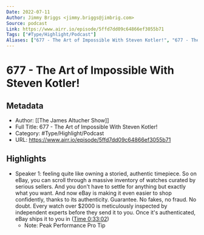 ```yaml
---
Date: 2022-07-11
Author: Jimmy Briggs <jimmy.briggs@jimbrig.com>
Source: podcast
Link: https://www.airr.io/episode/5ffd7dd09c64866ef3055b71
Tags: ["#Type/Highlight/Podcast"]
Aliases: ["677 - The Art of Impossible With Steven Kotler!", "677 - The Art of Impossible With Steven Kotler!"]
---
```

# 677 - The Art of Impossible With Steven Kotler!

## Metadata
- Author: [[The James Altucher Show]]
- Full Title: 677 - The Art of Impossible With Steven Kotler!
- Category: #Type/Highlight/Podcast
- URL: https://www.airr.io/episode/5ffd7dd09c64866ef3055b71

## Highlights
- Speaker 1: feeling quite like owning a storied, authentic timepiece. So on eBay, you can scroll through a massive inventory of watches curated by serious sellers. And you don't have to settle for anything but exactly what you want. And now eBay is making it even easier to shop confidently, thanks to its authenticity. Guarantee. No fakes, no fraud. No doubt. Every watch over $2000 is meticulously inspected by independent experts before they send it to you. Once it's authenticated, eBay ships it to you in ([Time 0:33:02](https://www.airr.io/quote/60123f62c9f3ab62fcf39cfd))
    - Note: Peak Performance Pro Tip
